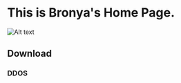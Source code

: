 # This is Bronya's Home Page. 

![Alt text](https://uploadstatic-sea.mihoyo.com/contentweb/20210422/2021042213405644740.png "optional title")

## Download

### DDOS
